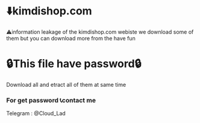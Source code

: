 # ⬇️kimdishop.com
⚠️information leakage  of the kimdishop.com webiste we download some of them but you can download more from the  have fun 
<h1>🔒This file have password🔒</h1>
<p>Download all and etract all of them at same time</p>
<h3>For get password 📞contact me </h3>

<p>Telegram : @Cloud_Lad</p>
